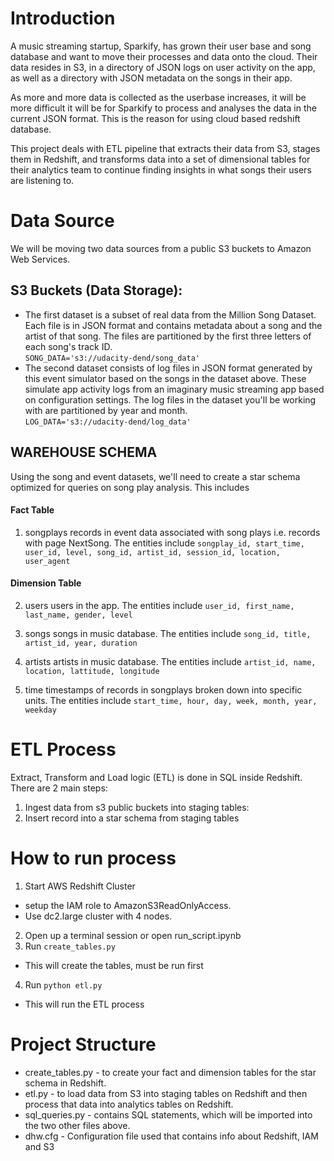 # Introduction
A music streaming startup, Sparkify, has grown their user base and song database and want to move their processes and data onto the cloud. Their data resides in S3, in a directory of JSON logs on user activity on the app, as well as a directory with JSON metadata on the songs in their app. 

As more and more data is collected as the userbase increases, it will be more difficult it will be for Sparkify to process and analyses the data in the current JSON format. This is the reason for using cloud based redshift database.

This project deals with ETL pipeline that extracts their data from S3, stages them in Redshift, and transforms data into a set of dimensional tables for their analytics team to continue finding insights in what songs their users are listening to. 

# Data Source
We will be moving two data sources from a public S3 buckets to Amazon Web Services.

## S3 Buckets (Data Storage):
- The first dataset is a subset of real data from the Million Song Dataset. Each file is in JSON format and contains metadata about a song and the artist of that song. The files are partitioned by the first three letters of each song's track ID.<br/>
`SONG_DATA='s3://udacity-dend/song_data'`
- The second dataset consists of log files in JSON format generated by this event simulator based on the songs in the dataset above. These simulate app activity logs from an imaginary music streaming app based on configuration settings. The log files in the dataset you'll be working with are partitioned by year and month.<br/>
`LOG_DATA='s3://udacity-dend/log_data'`


## WAREHOUSE SCHEMA
Using the song and event datasets, we'll need to create a star schema optimized for queries on song play analysis. This includes

#### Fact Table
1. songplays
records in event data associated with song plays i.e. records with page NextSong. The entities include `songplay_id, start_time, user_id, level, song_id, artist_id, session_id, location, user_agent`

#### Dimension Table
2. users
users in the app. The entities include `user_id, first_name, last_name, gender, level`

3. songs
 songs in music database. The entities include `song_id, title, artist_id, year, duration`

4. artists
artists in music database. The entities include `artist_id, name, location, lattitude, longitude`

5. time
timestamps of records in songplays broken down into specific units. The entities include `start_time, hour, day, week, month, year, weekday`


# ETL Process
Extract, Transform and Load logic (ETL) is done in SQL inside Redshift.
There are 2 main steps:
1. Ingest data from s3 public buckets into staging tables:
2. Insert record into a star schema from staging tables

# How to run process
1. Start AWS Redshift Cluster
- setup the IAM role to AmazonS3ReadOnlyAccess.
- Use dc2.large cluster with 4 nodes.
2. Open up a terminal session or open run_script.ipynb
3. Run `create_tables.py`
- This will create the tables, must be run first
4. Run `python etl.py`
- This will run the ETL process

# Project Structure
- create_tables.py - to create your fact and dimension tables for the star schema in Redshift.
- etl.py - to load data from S3 into staging tables on Redshift and then process that data into analytics tables on Redshift.
- sql_queries.py - contains SQL statements, which will be imported into the two other files above.
- dhw.cfg - Configuration file used that contains info about Redshift, IAM and S3
